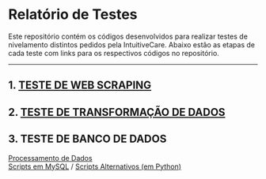 # Relatório de Testes
Este repositório contém os códigos desenvolvidos para realizar testes de nivelamento distintos pedidos pela IntuitiveCare. Abaixo estão as etapas de cada teste com links para os respectivos códigos no repositório.

---

## 1. [TESTE DE WEB SCRAPING](https://github.com/KStiliano/Teste-Nivelamento-IC/blob/main/web_scraping.py)

## 2. [TESTE DE TRANSFORMAÇÃO DE DADOS](https://github.com/KStiliano/Teste-Nivelamento-IC/blob/main/transforma%C3%A7%C3%A3o_dados.py)

## 3. TESTE DE BANCO DE DADOS
<a href="https://github.com/KStiliano/Teste-Nivelamento-IC/blob/main/dados_BD.py">Processamento de Dados</a>
<br>
<a href="https://github.com/KStiliano/Teste-Nivelamento-IC/blob/main/scripts.sql">Scripts em MySQL</a> / <a href="https://github.com/KStiliano/Teste-Nivelamento-IC/blob/main/scripts.py">Scripts Alternativos (em Python)</a>


